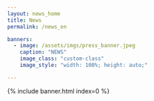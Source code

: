 ```yaml
---
layout: news_home
title: News
permalink: /news_en

banners:
  - image: /assets/imgs/press_banner.jpeg
    caption: "NEWS"
    image_class: "custom-class"
    image_style: "width: 100%; height: auto;"

---
```


{% include banner.html index=0 %}

